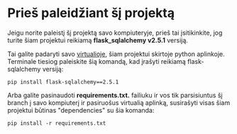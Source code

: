 # Prieš paleidžiant šį projektą

Jeigu norite paleistį šį projektą savo kompiuteryje, prieš tai įsitikinkite, jog turite šiam projektui reikiamą **flask_sqlalchemy v2.5.1** versiją.

Tai galite padaryti savo [virtualioje](https://docs.python.org/3/library/venv.html#:~:text=A%20virtual%20environment%20is%20created,the%20virtual%20environment%20are%20available.), šiam projektui skirtoje python aplinkoje. Terminale tiesiog paleiskite šią komandą, kad įrašyti reikiamą flask-sqlalchemy versiją:

``pip install flask-sqlalchemy==2.5.1``

Arba galite pasinaudoti **requirements.txt.** failiuku ir vos tik parsisiuntus šį branch į savo kompiuterį ir pasiruošus virtualią aplinką, susirašyti visas šiam projektui būtinas "dependencies" su šia komanda:

``pip install -r requirements.txt``
